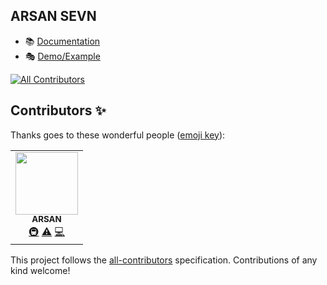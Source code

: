 ## ARSAN SEVN

- 📚 [Documentation](https://arsan.dev/sevn)
- 🎭 [Demo/Example](https://github.com/arsandev/sevn/tree/master/.example)

<!-- ALL-CONTRIBUTORS-BADGE:START - Do not remove or modify this section -->
[![All Contributors](https://img.shields.io/badge/all_contributors-1-orange.svg?style=flat-square)](#contributors-)
<!-- ALL-CONTRIBUTORS-BADGE:END -->

## Contributors ✨

Thanks goes to these wonderful people ([emoji key](https://allcontributors.org/docs/en/emoji-key)):

<!-- ALL-CONTRIBUTORS-LIST:START - Do not remove or modify this section -->
<!-- prettier-ignore-start -->
<!-- markdownlint-disable -->
<table>
  <tr>
    <td align="center"><a href="https://arsan.dev"><img src="https://avatars3.githubusercontent.com/u/43356029?v=4" width="100px;" alt=""/><br /><sub><b>ARSAN</b></sub></a><br /><a href="#infra-arsandev" title="Infrastructure (Hosting, Build-Tools, etc)">🚇</a> <a href="https://github.com/arsandev/sevn/commits?author=arsandev" title="Tests">⚠️</a> <a href="https://github.com/arsandev/sevn/commits?author=arsandev" title="Code">💻</a></td>
  </tr>
</table>

<!-- markdownlint-enable -->
<!-- prettier-ignore-end -->
<!-- ALL-CONTRIBUTORS-LIST:END -->

This project follows the [all-contributors](https://github.com/all-contributors/all-contributors) specification. Contributions of any kind welcome!
